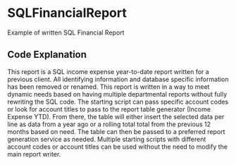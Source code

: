 # SQLFinancialReport
Example of written SQL Financial Report

## Code Explanation
This report is a SQL income expense year-to-date report written for a previous client. All identifying information and database specific information has been removed or renamed. This report is written in a way to meet dynamic needs based on having multiple departmental reports without fully rewriting the SQL code. The starting script can pass specific account codes or look for account titles to pass to the report table generator (Income Expense YTD). From there, the table will either insert the selected data per line as data from a year ago or a rolling total total from the previous 12 months based on need. The table can then be passed to a preferred report generation service as needed. Multiple starting scripts with different account codes or account titles can be used without the need to modify the main report writer.
